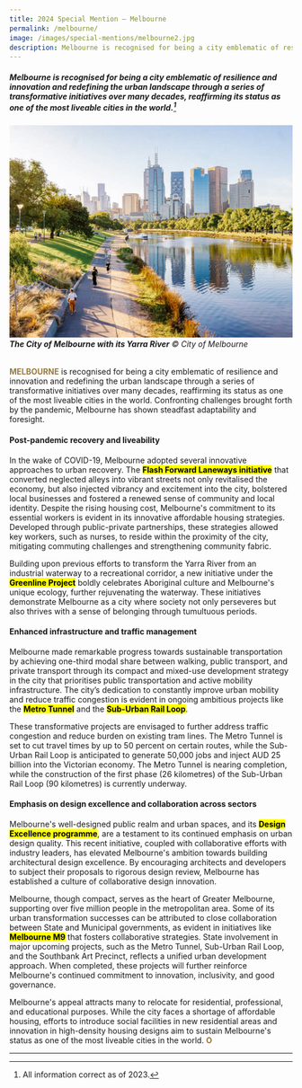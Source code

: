 ```yaml
---
title: 2024 Special Mention — Melbourne
permalink: /melbourne/
image: /images/special-mentions/melbourne2.jpg
description: Melbourne is recognised for being a city emblematic of resilience and innovation and redefining the urban landscape through a series of transformative initiatives over many decades, reaffirming its status as one of the most liveable cities in the world. 
---
```


##### Melbourne is recognised for being a city emblematic of resilience and innovation and redefining the urban landscape through a series of transformative initiatives over many decades, reaffirming its status as one of the most liveable cities in the world.[^1]

###### ![Melbourne city](/images/special-mentions/melbourne2.jpg)**The City of Melbourne with its Yarra River** © City of Melbourne

<b><font color="#967942">MELBOURNE</font></b> is recognised for being a city emblematic of resilience and innovation and redefining the urban landscape through a series of transformative initiatives over many decades, reaffirming its status as one of the most liveable cities in the world. Confronting challenges brought forth by the pandemic, Melbourne has shown steadfast adaptability and foresight.  

#### **Post-pandemic recovery and liveability**

In the wake of COVID-19, Melbourne adopted several innovative approaches to urban recovery. The **<mark>Flash Forward Laneways initiative</mark>** that converted neglected alleys into vibrant streets not only revitalised the economy, but also injected vibrancy and excitement into the city, bolstered local businesses and fostered a renewed sense of community and local identity. Despite the rising housing cost, Melbourne's commitment to its essential workers is evident in its innovative affordable housing strategies. Developed through public-private partnerships, these strategies allowed key workers, such as nurses, to reside within the proximity of the city, mitigating commuting challenges and strengthening community fabric. 

Building upon previous efforts to transform the Yarra River from an industrial waterway to a recreational corridor, a new initiative under the **<mark>Greenline Project</mark>** boldly celebrates Aboriginal culture and Melbourne's unique ecology, further rejuvenating the waterway. These initiatives demonstrate Melbourne as a city where society not only perseveres but also thrives with a sense of belonging through tumultuous periods. 

#### **Enhanced infrastructure and traffic management** 

Melbourne made remarkable progress towards sustainable transportation by achieving one-third modal share between walking, public transport, and private transport through its compact and mixed-use development strategy in the city that prioritises public transportation and active mobility infrastructure. The city’s dedication to constantly improve urban mobility and reduce traffic congestion is evident in ongoing ambitious projects like the **<mark>Metro Tunnel</mark>** and the **<mark>Sub-Urban Rail Loop</mark>**. 

These transformative projects are envisaged to further address traffic congestion and reduce burden on existing tram lines. The Metro Tunnel is set to cut travel times by up to 50 percent on certain routes, while the Sub-Urban Rail Loop is anticipated to generate 50,000 jobs and inject AUD 25 billion into the Victorian economy. The Metro Tunnel is nearing completion, while the construction of the first phase (26 kilometres) of the Sub-Urban Rail Loop (90 kilometres) is currently underway. 

#### **Emphasis on design excellence and collaboration across sectors**

Melbourne's well-designed public realm and urban spaces, and its **<mark>Design Excellence programme</mark>**, are a testament to its continued emphasis on urban design quality. This recent initiative, coupled with collaborative efforts with industry leaders, has elevated Melbourne's ambition towards building architectural design excellence. By encouraging architects and developers to subject their proposals to rigorous design review, Melbourne has established a culture of collaborative design innovation. 

Melbourne, though compact, serves as the heart of Greater Melbourne, supporting over five million people in the metropolitan area. Some of its urban transformation successes can be attributed to close collaboration between State and Municipal governments, as evident in initiatives like **<mark>Melbourne M9</mark>** that fosters collaborative strategies. State involvement in major upcoming projects, such as the Metro Tunnel, Sub-Urban Rail Loop, and the Southbank Art Precinct, reflects a unified urban development approach. When completed, these projects will further reinforce Melbourne's continued commitment to innovation, inclusivity, and good governance.

Melbourne's appeal attracts many to relocate for residential, professional, and educational purposes. While the city faces a shortage of affordable housing, efforts to introduce social facilities in new residential areas and innovation in high-density housing designs aim to sustain Melbourne's status as one of the most liveable cities in the world. **<font color="#967942">O</font>** 

---

[^1]: All information correct as of 2023.
